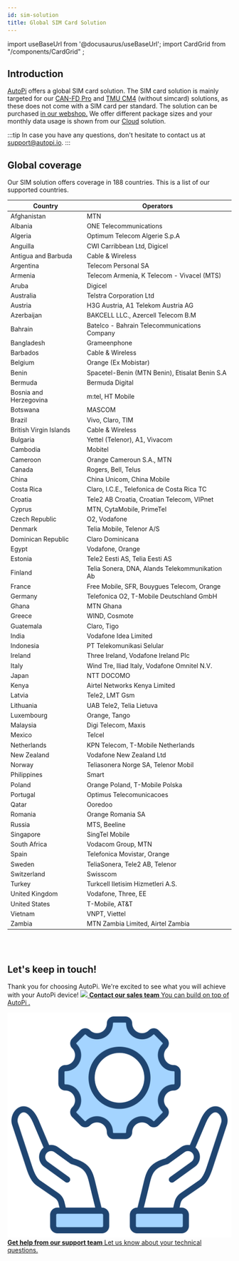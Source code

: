 ```yaml
---
id: sim-solution
title: Global SIM Card Solution
---
```

import useBaseUrl from '@docusaurus/useBaseUrl';
import CardGrid from "/components/CardGrid" ;

## Introduction
[AutoPi](https://www.autopi.io) offers a global SIM card solution. The SIM card solution is mainly targeted for our [CAN-FD Pro](https://www.autopi.io/hardware/autopi-canfd-pro) and [TMU CM4](https://www.autopi.io/hardware/autopi-tmu-cm4) (without simcard) solutions, as these does not come with a SIM card per standard. 
The solution can be purchased <a href="https://shop.autopi.io/products/global-sim-card-solution">in our webshop.</a> We offer different package sizes and your monthly data usage is shown from our [Cloud](https://www.autopi.io/software-platform/cloud-management) solution. 

:::tip
In case you have any questions, don't hesitate to contact us at [support@autopi.io](mailto:support@autopi.io).
:::

## Global coverage

Our SIM solution offers coverage in 188 countries. This is a list of our supported countries. 


| Country                | Operators                                      |
|------------------------|-----------------------------------------------|
| Afghanistan            | MTN                                           |
| Albania                | ONE Telecommunications                        |
| Algeria                | Optimum Telecom Algerie S.p.A                 |
| Anguilla               | CWI Carribbean Ltd, Digicel                   |
| Antigua and Barbuda    | Cable & Wireless                              |
| Argentina              | Telecom Personal SA                           |
| Armenia                | Telecom Armenia, K Telecom - Vivacel (MTS)    |
| Aruba                  | Digicel                                       |
| Australia              | Telstra Corporation Ltd                       |
| Austria                | H3G Austria, A1 Telekom Austria AG           |
| Azerbaijan             | BAKCELL LLC., Azercell Telecom B.M            |
| Bahrain                | Batelco - Bahrain Telecommunications Company  |
| Bangladesh             | Grameenphone                                  |
| Barbados               | Cable & Wireless                              |
| Belgium                | Orange (Ex Mobistar)                          |
| Benin                  | Spacetel-Benin (MTN Benin), Etisalat Benin S.A|
| Bermuda                | Bermuda Digital                               |
| Bosnia and Herzegovina | m:tel, HT Mobile                              |
| Botswana               | MASCOM                                        |
| Brazil                 | Vivo, Claro, TIM                              |
| British Virgin Islands | Cable & Wireless                              |
| Bulgaria               | Yettel (Telenor), A1, Vivacom                 |
| Cambodia               | Mobitel                                       |
| Cameroon               | Orange Cameroun S.A., MTN                     |
| Canada                 | Rogers, Bell, Telus                          |
| China                  | China Unicom, China Mobile                    |
| Costa Rica             | Claro, I.C.E., Telefonica de Costa Rica TC    |
| Croatia                | Tele2 AB Croatia, Croatian Telecom, VIPnet    |
| Cyprus                 | MTN, CytaMobile, PrimeTel                    |
| Czech Republic         | O2, Vodafone                                  |
| Denmark                | Telia Mobile, Telenor A/S                     |
| Dominican Republic     | Claro Dominicana                              |
| Egypt                  | Vodafone, Orange                              |
| Estonia                | Tele2 Eesti AS, Telia Eesti AS                |
| Finland                | Telia Sonera, DNA, Alands Telekommunikation Ab|
| France                 | Free Mobile, SFR, Bouygues Telecom, Orange    |
| Germany                | Telefonica O2, T-Mobile Deutschland GmbH      |
| Ghana                  | MTN Ghana                                     |
| Greece                 | WIND, Cosmote                                 |
| Guatemala              | Claro, Tigo                                   |
| India                  | Vodafone Idea Limited                         |
| Indonesia              | PT Telekomunikasi Selular                     |
| Ireland                | Three Ireland, Vodafone Ireland Plc           |
| Italy                  | Wind Tre, Iliad Italy, Vodafone Omnitel N.V.  |
| Japan                  | NTT DOCOMO                                    |
| Kenya                  | Airtel Networks Kenya Limited                 |
| Latvia                 | Tele2, LMT Gsm                                |
| Lithuania              | UAB Tele2, Telia Lietuva                      |
| Luxembourg             | Orange, Tango                                 |
| Malaysia               | Digi Telecom, Maxis                           |
| Mexico                 | Telcel                                        |
| Netherlands            | KPN Telecom, T-Mobile Netherlands             |
| New Zealand            | Vodafone New Zealand Ltd                      |
| Norway                 | Teliasonera Norge SA, Telenor Mobil           |
| Philippines            | Smart                                         |
| Poland                 | Orange Poland, T-Mobile Polska                |
| Portugal               | Optimus Telecomunicacoes                      |
| Qatar                  | Ooredoo                                       |
| Romania                | Orange Romania SA                             |
| Russia                 | MTS, Beeline                                  |
| Singapore              | SingTel Mobile                                |
| South Africa           | Vodacom Group, MTN                            |
| Spain                  | Telefonica Movistar, Orange                   |
| Sweden                 | TeliaSonera, Tele2 AB, Telenor                |
| Switzerland            | Swisscom                                      |
| Turkey                 | Turkcell Iletisim Hizmetleri A.S.             |
| United Kingdom         | Vodafone, Three, EE                           |
| United States          | T-Mobile, AT&T                                |
| Vietnam                | VNPT, Viettel                                 |
| Zambia                 | MTN Zambia Limited, Airtel Zambia             |



<br>
</br>

## Let's keep in touch!
Thank you for choosing AutoPi. We're excited to see what you will achieve with your AutoPi device! 
<CardGrid home>
[![](/img/shared/favicon.ico) **Contact our sales team** You can build on top of AutoPi .](https://www.autopi.io/contact/)

[![](/img/shared/support_icon.png) **Get help from our support team** Let us know about your technical questions.](https://www.autopi.io/support/)

</CardGrid>